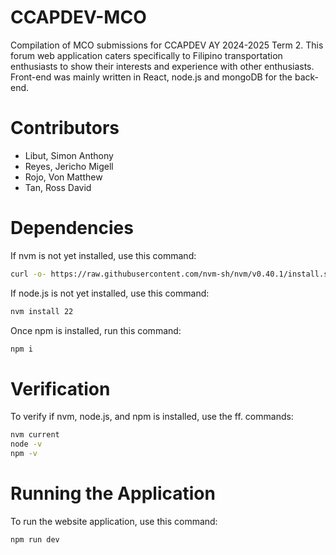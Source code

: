 # CCAPDEV-MCO
Compilation of MCO submissions for CCAPDEV AY 2024-2025 Term 2. This forum web application caters specifically 
to Filipino transportation enthusiasts to show their interests and experience with other enthusiasts. Front-end was mainly written in React, node.js and mongoDB for the back-end.

# Contributors
- Libut, Simon Anthony
- Reyes, Jericho Migell
- Rojo, Von Matthew
- Tan, Ross David

# Dependencies
If nvm is not yet installed, use this command:
```bash
curl -o- https://raw.githubusercontent.com/nvm-sh/nvm/v0.40.1/install.sh | bash
```

If node.js is not yet installed, use this command:
```bash
nvm install 22
```

Once npm is installed, run this command:
```bash
npm i
```

# Verification
To verify if nvm, node.js, and npm is installed, use the ff. commands:
```bash
nvm current
node -v
npm -v
```

# Running the Application
To run the website application, use this command:
```bash
npm run dev
```
